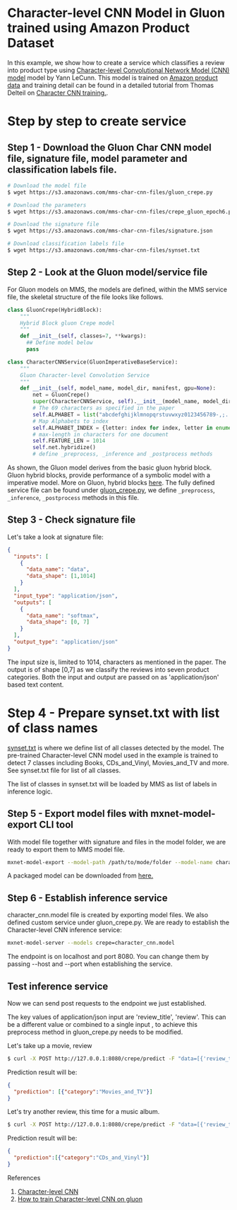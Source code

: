 # Character-level CNN Model in Gluon trained using Amazon Product Dataset

In this example, we show how to create a service which classifies a review into product type using [Character-level Convolutional Network Model (CNN) model](https://papers.nips.cc/paper/5782-character-level-convolutional-networks-for-text-classification.pdf) model by Yann LeCunn. This model is trained on [Amazon product data](http://jmcauley.ucsd.edu/data/amazon/) and training detail can be found in a detailed tutorial from Thomas Delteil on [Character CNN training.](https://github.com/ThomasDelteil/CNN_NLP_MXNet).


# Step by step to create service

## Step 1 - Download the Gluon Char CNN model file, signature file, model parameter and classification labels file.

```bash
# Download the model file
$ wget https://s3.amazonaws.com/mms-char-cnn-files/gluon_crepe.py

# Download the parameters
$ wget https://s3.amazonaws.com/mms-char-cnn-files/crepe_gluon_epoch6.params

# Download the signature file
$ wget https://s3.amazonaws.com/mms-char-cnn-files/signature.json

# Download classification labels file
$ wget https://s3.amazonaws.com/mms-char-cnn-files/synset.txt
```

## Step 2 - Look at the Gluon model/service  file

For Gluon models on MMS, the models are defined, within the MMS service file, the skeletal structure of the file looks like follows.

```python
class GluonCrepe(HybridBlock):
    """
    Hybrid Block gluon Crepe model
    """
    def __init__(self, classes=7, **kwargs):
      ## Define model below
      pass

class CharacterCNNService(GluonImperativeBaseService):
    """
    Gluon Character-level Convolution Service
    """
    def __init__(self, model_name, model_dir, manifest, gpu=None):
        net = GluonCrepe()
        super(CharacterCNNService, self).__init__(model_name, model_dir, manifest,net gpu)
        # The 69 characters as specified in the paper
        self.ALPHABET = list("abcdefghijklmnopqrstuvwxyz0123456789-,;.!?:'\"/\\|_@#$%^&*~`+ =<>()[]{}")
        # Map Alphabets to index
        self.ALPHABET_INDEX = {letter: index for index, letter in enumerate(self.ALPHABET)}
        # max-length in characters for one document
        self.FEATURE_LEN = 1014
        self.net.hybridize()
        # define _preprocess, _inference and _postprocess methods
```

As shown, the Gluon model derives from the basic gluon hybrid block. Gluon hybrid blocks, provide performance of a symbolic model with a imperative model. More on Gluon, hybrid blocks [here](https://gluon.mxnet.io/chapter07_distributed-learning/hybridize.html).
The fully defined service file can be found under [gluon_crepe.py](gluon_crepe.py), we define `_preprocess`, `_inference`, `_postprocess` methods in this file.

## Step 3 - Check signature file

Let's take a look at signature file:
```json
{
  "inputs": [
    {
      "data_name": "data",
      "data_shape": [1,1014]
    }
  ],
  "input_type": "application/json",
  "outputs": [
    {
      "data_name": "softmax",
      "data_shape": [0, 7]
    }
  ],
  "output_type": "application/json"
}

```
The input size is, limited to 1014, characters as mentioned in the paper. The output is of shape [0,7] as we classify the reviews into seven product categories. Both the input and output are passed on as 'application/json' based text content.

# Step 4 - Prepare synset.txt with list of class names

[synset.txt](synset.txt) is where we define list of all classes detected by the model. The pre-trained Character-level CNN model used in the example is trained to detect 7 classes including Books, CDs_and_Vinyl, Movies_and_TV and more. See synset.txt file for list of all classes.

The list of classes in synset.txt will be loaded by MMS as list of labels in inference logic.


## Step 5 - Export model files with mxnet-model-export CLI tool

With model file together with signature and  files in the model folder, we are ready to export them to MMS model file.

```bash
mxnet-model-export --model-path /path/to/mode/folder --model-name character_cnn --service-file-path /path/to/model/folder/gluon_crepe.py
```

A packaged model can be downloaded from [here.](https://s3.amazonaws.com/mms-char-cnn-files/character_cnn.model)

## Step 6 - Establish inference service

character_cnn.model file is created by exporting model files. We also defined custom service under gluon_crepe.py. We are ready to establish the Character-level CNN inference service:

```bash
mxnet-model-server --models crepe=character_cnn.model
```

The endpoint is on localhost and port 8080. You can change them by passing --host and --port when establishing the service.

## Test inference service

Now we can send post requests to the endpoint we just established.


The key values of application/json input are 'review_title', 'review'. This can be a different value or combined to a single input , to achieve this preprocess method in gluon_crepe.py needs to be modified.

Let's take up a movie, review

```bash
$ curl -X POST http://127.0.0.1:8080/crepe/predict -F "data=[{'review_title':'Inception is the best','review': 'great direction and story'}]"
```
Prediction result will be:

```json
{
  "prediction": [{"category":"Movies_and_TV"}]
}
```

Let's try another review, this time for a music album.

```bash
$ curl -X POST http://127.0.0.1:8080/crepe/predict -F "data=[{'review_title':'fantastic quality','review': 'quality sound playback'}]"
```

Prediction result will be:

```json
{
  "prediction":[{"category":"CDs_and_Vinyl"}]
}
```

References
1. [Character-level CNN](https://papers.nips.cc/paper/5782-character-level-convolutional-networks-for-text-classification.pdf)
2. [How to train Character-level CNN on gluon](https://github.com/ThomasDelteil/CNN_NLP_MXNet)
